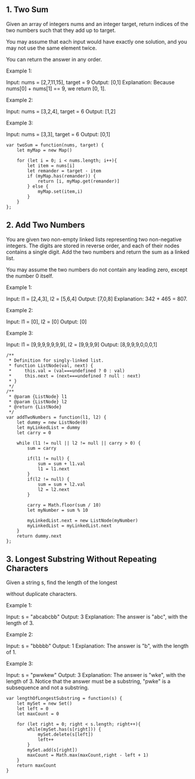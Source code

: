 ## 1. Two Sum
Given an array of integers nums and an integer target, return indices of the two numbers such that they add up to target.

You may assume that each input would have exactly one solution, and you may not use the same element twice.

You can return the answer in any order.


Example 1:

Input: nums = [2,7,11,15], target = 9
Output: [0,1]
Explanation: Because nums[0] + nums[1] == 9, we return [0, 1].

Example 2:

Input: nums = [3,2,4], target = 6
Output: [1,2]

Example 3:

Input: nums = [3,3], target = 6
Output: [0,1]

```
var twoSum = function(nums, target) {
    let myMap = new Map()

    for (let i = 0; i < nums.length; i++){
        let item = nums[i]
        let remander = target - item
        if (myMap.has(remander)) {
            return [i, myMap.get(remander)]
        } else {
            myMap.set(item,i)
        }
    }
};
```

## 2. Add Two Numbers
You are given two non-empty linked lists representing two non-negative integers. The digits are stored in reverse order, and each of their nodes contains a single digit. Add the two numbers and return the sum as a linked list.

You may assume the two numbers do not contain any leading zero, except the number 0 itself.


Example 1:

Input: l1 = [2,4,3], l2 = [5,6,4]
Output: [7,0,8]
Explanation: 342 + 465 = 807.

Example 2:

Input: l1 = [0], l2 = [0]
Output: [0]

Example 3:

Input: l1 = [9,9,9,9,9,9,9], l2 = [9,9,9,9]
Output: [8,9,9,9,0,0,0,1]

```
/**
 * Definition for singly-linked list.
 * function ListNode(val, next) {
 *     this.val = (val===undefined ? 0 : val)
 *     this.next = (next===undefined ? null : next)
 * }
 */
/**
 * @param {ListNode} l1
 * @param {ListNode} l2
 * @return {ListNode}
 */
var addTwoNumbers = function(l1, l2) {
    let dummy = new ListNode(0)
    let myLinkedList = dummy
    let carry = 0

    while (l1 != null || l2 != null || carry > 0) {
        sum = carry

        if(l1 != null) {
            sum = sum + l1.val
            l1 = l1.next
        }
        if(l2 != null) {
            sum = sum + l2.val
            l2 = l2.next
        }

        carry = Math.floor(sum / 10)
        let myNumber = sum % 10

        myLinkedList.next = new ListNode(myNumber)
        myLinkedList = myLinkedList.next    
    } 
    return dummy.next
};
```

## 3. Longest Substring Without Repeating Characters

Given a string s, find the length of the longest

without duplicate characters.

Example 1:

Input: s = "abcabcbb"
Output: 3
Explanation: The answer is "abc", with the length of 3.

Example 2:

Input: s = "bbbbb"
Output: 1
Explanation: The answer is "b", with the length of 1.

Example 3:

Input: s = "pwwkew"
Output: 3
Explanation: The answer is "wke", with the length of 3.
Notice that the answer must be a substring, "pwke" is a subsequence and not a substring.

```
var lengthOfLongestSubstring = function(s) {
    let mySet = new Set()
    let left = 0
    let maxCount = 0

    for (let right = 0; right < s.length; right++){
        while(mySet.has(s[right])) {
            mySet.delete(s[left])
            left++
        }
        mySet.add(s[right])
        maxCount = Math.max(maxCount,right - left + 1)
    }
    return maxCount
}
```